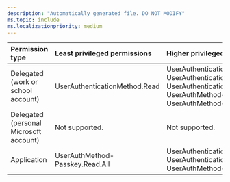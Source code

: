 ```yaml
---
description: "Automatically generated file. DO NOT MODIFY"
ms.topic: include
ms.localizationpriority: medium
---
```


|Permission type|Least privileged permissions|Higher privileged permissions|
|:---|:---|:---|
|Delegated (work or school account)|UserAuthenticationMethod.Read|UserAuthenticationMethod.Read.All, UserAuthenticationMethod.ReadWrite, UserAuthenticationMethod.ReadWrite.All, UserAuthMethod-Passkey.Read.All, UserAuthMethod-Passkey.ReadWrite.All|
|Delegated (personal Microsoft account)|Not supported.|Not supported.|
|Application|UserAuthMethod-Passkey.Read.All|UserAuthenticationMethod.Read.All, UserAuthenticationMethod.ReadWrite.All, UserAuthMethod-Passkey.ReadWrite.All|

